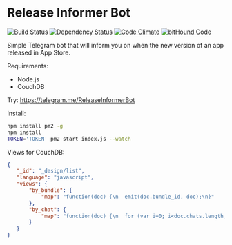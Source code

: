 # Release Informer Bot 

[![Build Status](https://travis-ci.org/makoni/ReleaseInformerBot.svg?branch=master)](https://travis-ci.org/makoni/ReleaseInformerBot) [![Dependency Status](https://david-dm.org/makoni/ReleaseInformerBot.svg)](https://david-dm.org/makoni/ReleaseInformerBot) [![Code Climate](https://codeclimate.com/github/makoni/ReleaseInformerBot/badges/gpa.svg)](https://codeclimate.com/github/makoni/ReleaseInformerBot) [![bitHound Code](https://www.bithound.io/github/makoni/ReleaseInformerBot/badges/code.svg)](https://www.bithound.io/github/makoni/ReleaseInformerBot)

Simple Telegram bot that will inform you on when the new version of an app released in App Store.

Requirements:
- Node.js
- CouchDB

Try: https://telegram.me/ReleaseInformerBot

Install:

```bash
npm install pm2 -g
npm install
TOKEN='TOKEN' pm2 start index.js --watch
```

Views for CouchDB:
```json
{
   "_id": "_design/list",
   "language": "javascript",
   "views": {
       "by_bundle": {
           "map": "function(doc) {\n  emit(doc.bundle_id, doc);\n}"
       },
       "by_chat": {
           "map": "function(doc) {\n  for (var i=0; i<doc.chats.length; i++) {\n    emit(doc.chats[i], doc);\n  }\n}"
       }
   }
}
```
